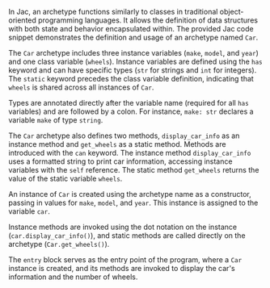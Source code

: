 In Jac, an archetype functions similarly to classes in traditional object-oriented programming languages. It allows the definition of data structures with both state and behavior encapsulated within. The provided Jac code snippet demonstrates the definition and usage of an archetype named `Car`.

The `Car` archetype includes three instance variables (`make`, `model`, and `year`) and one class variable (`wheels`). Instance variables are defined using the `has` keyword and can have specific types (`str` for strings and `int` for integers). The `static` keyword precedes the class variable definition, indicating that `wheels` is shared across all instances of `Car`.

Types are annotated directly after the variable name (required for all `has` variables) and are followed by a colon. For instance, `make: str` declares a variable `make` of type `string`.

The `Car` archetype also defines two methods, `display_car_info` as an instance method and `get_wheels` as a static method. Methods are introduced with the `can` keyword. The instance method `display_car_info` uses a formatted string to print car information, accessing instance variables with the `self` reference. The static method `get_wheels` returns the value of the static variable `wheels`.

An instance of `Car` is created using the archetype name as a constructor, passing in values for `make`, `model`, and `year`. This instance is assigned to the variable `car`.

Instance methods are invoked using the dot notation on the instance (`car.display_car_info()`), and static methods are called directly on the archetype (`Car.get_wheels()`).

The `entry` block serves as the entry point of the program, where a `Car` instance is created, and its methods are invoked to display the car's information and the number of wheels.

